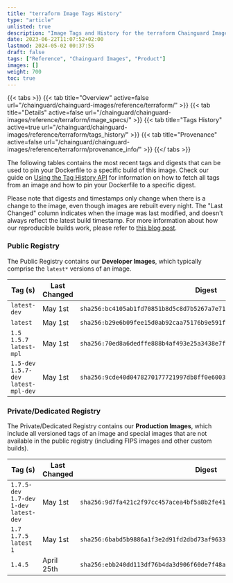 ```yaml
---
title: "terraform Image Tags History"
type: "article"
unlisted: true
description: "Image Tags and History for the terraform Chainguard Image"
date: 2023-06-22T11:07:52+02:00
lastmod: 2024-05-02 00:37:55
draft: false
tags: ["Reference", "Chainguard Images", "Product"]
images: []
weight: 700
toc: true
---
```


{{< tabs >}}
{{< tab title="Overview" active=false url="/chainguard/chainguard-images/reference/terraform/" >}}
{{< tab title="Details" active=false url="/chainguard/chainguard-images/reference/terraform/image_specs/" >}}
{{< tab title="Tags History" active=true url="/chainguard/chainguard-images/reference/terraform/tags_history/" >}}
{{< tab title="Provenance" active=false url="/chainguard/chainguard-images/reference/terraform/provenance_info/" >}}
{{</ tabs >}}

The following tables contains the most recent tags and digests that can be used to pin your Dockerfile to a specific build of this image. Check our guide on [Using the Tag History API](/chainguard/chainguard-images/using-the-tag-history-api/) for information on how to fetch all tags from an image and how to pin your Dockerfile to a specific digest.

Please note that digests and timestamps only change when there is a change to the image, even though images are rebuilt every night. The "Last Changed" column indicates when the image was last modified, and doesn't always reflect the latest build timestamp. For more information about how our reproducible builds work, please refer to [this blog post](https://www.chainguard.dev/unchained/reproducing-chainguards-reproducible-image-builds).

### Public Registry
The Public Registry contains our **Developer Images**, which typically comprise the `latest*` versions of an image.

| Tag (s)                                 | Last Changed | Digest                                                                    |
|-----------------------------------------|--------------|---------------------------------------------------------------------------|
|  `latest-dev`                           | May 1st      | `sha256:bc4105ab1fd70851b8d5c8d7b5267a7e713fa7b4b217e8fff0fa05befd2afe28` |
|  `latest`                               | May 1st      | `sha256:b29e6b09fee15d0ab92caa75176b9e591f16a13283ceaf80d451305480a86b10` |
|  `1.5` `1.5.7` `latest-mpl`             | May 1st      | `sha256:70ed8a6dedffe888b4af493e25a3438e7f3e3b4cd77809b5ae6490b819ab69d1` |
|  `1.5-dev` `1.5.7-dev` `latest-mpl-dev` | May 1st      | `sha256:9cde40d0478270177721997db8ff0e6003fdcbbe99f67038ee18042276c11b17` |


### Private/Dedicated Registry
The Private/Dedicated Registry contains our **Production Images**, which include all versioned tags of an image and special images that are not available in the public registry (including FIPS images and other custom builds).

| Tag (s)                                     | Last Changed | Digest                                                                    |
|---------------------------------------------|--------------|---------------------------------------------------------------------------|
|  `1.7.5-dev` `1.7-dev` `1-dev` `latest-dev` | May 1st      | `sha256:9d7fa421c2f97cc457acea4bf5a8b2fe416bec4a9e049e02e02864ac4be15810` |
|  `1.7` `1.7.5` `latest` `1`                 | May 1st      | `sha256:6babd5b9886a1f3e2d91fd2dbd73af963362559a93a0fadbc9ff427c0721e597` |
|  `1.4.5`                                    | April 25th   | `sha256:ebb240dd113df76b4da3d906f60de7f48a30d58c910fab3a76351f568487324a` |

